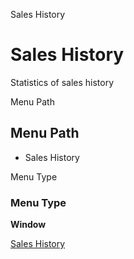 
Sales History
# Sales History


Statistics of sales history

Menu Path
## Menu Path



- Sales History

Menu Type
### Menu Type

**Window**


[Sales History](../../functional-guide/window/window-sales-history.md)